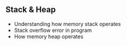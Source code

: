 ## Stack & Heap
* Understanding how memory stack operates
* Stack overflow error in program
* How memory heap operates
